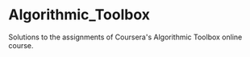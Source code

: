 # Algorithmic_Toolbox
Solutions to the assignments of Coursera's Algorithmic Toolbox online course.
